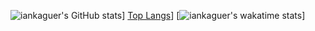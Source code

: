 ![iankaguer's GitHub stats](https://github-readme-stats.vercel.app/api?username=iankaguer&show_icons=true&theme=tokyonight)]
[Top Langs](https://github-readme-stats.vercel.app/api/top-langs/?username=iankaguer&show_icons=true&theme=tokyonight&layout=compact)]
[![iankaguer's wakatime stats](https://github-readme-stats.vercel.app/api/wakatime?username=iankaguer&theme=tokyonight)]



